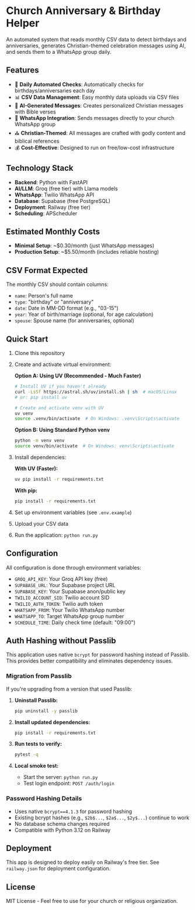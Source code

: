 # Church Anniversary & Birthday Helper

An automated system that reads monthly CSV data to detect birthdays and anniversaries, generates Christian-themed celebration messages using AI, and sends them to a WhatsApp group daily.

## Features

- 📅 **Daily Automated Checks**: Automatically checks for birthdays/anniversaries each day
- 📊 **CSV Data Management**: Easy monthly data uploads via CSV files
- 🤖 **AI-Generated Messages**: Creates personalized Christian messages with Bible verses
- 📱 **WhatsApp Integration**: Sends messages directly to your church WhatsApp group
- ⛪ **Christian-Themed**: All messages are crafted with godly content and biblical references
- 💰 **Cost-Effective**: Designed to run on free/low-cost infrastructure

## Technology Stack

- **Backend**: Python with FastAPI
- **AI/LLM**: Groq (free tier) with Llama models
- **WhatsApp**: Twilio WhatsApp API
- **Database**: Supabase (free PostgreSQL)
- **Deployment**: Railway (free tier)
- **Scheduling**: APScheduler

## Estimated Monthly Costs

- **Minimal Setup**: ~$0.30/month (just WhatsApp messages)
- **Production Setup**: ~$5.50/month (includes reliable hosting)

## CSV Format Expected

The monthly CSV should contain columns:

- `name`: Person's full name
- `type`: "birthday" or "anniversary"
- `date`: Date in MM-DD format (e.g., "03-15")
- `year`: Year of birth/marriage (optional, for age calculation)
- `spouse`: Spouse name (for anniversaries, optional)

## Quick Start

1. Clone this repository
2. Create and activate virtual environment:

   **Option A: Using UV (Recommended - Much Faster)**

   ```bash
   # Install UV if you haven't already
   curl -LsSf https://astral.sh/uv/install.sh | sh  # macOS/Linux
   # or: pip install uv

   # Create and activate venv with UV
   uv venv
   source .venv/bin/activate  # On Windows: .venv\Scripts\activate
   ```

   **Option B: Using Standard Python venv**

   ```bash
   python -m venv venv
   source venv/bin/activate  # On Windows: venv\Scripts\activate
   ```

3. Install dependencies:

   **With UV (Faster):**

   ```bash
   uv pip install -r requirements.txt
   ```

   **With pip:**

   ```bash
   pip install -r requirements.txt
   ```

4. Set up environment variables (see `.env.example`)
5. Upload your CSV data
6. Run the application: `python run.py`

## Configuration

All configuration is done through environment variables:

- `GROQ_API_KEY`: Your Groq API key (free)
- `SUPABASE_URL`: Your Supabase project URL
- `SUPABASE_KEY`: Your Supabase anon/public key
- `TWILIO_ACCOUNT_SID`: Twilio account SID
- `TWILIO_AUTH_TOKEN`: Twilio auth token
- `WHATSAPP_FROM`: Your Twilio WhatsApp number
- `WHATSAPP_TO`: Target WhatsApp group number
- `SCHEDULE_TIME`: Daily check time (default: "09:00")

## Auth Hashing without Passlib

This application uses native `bcrypt` for password hashing instead of Passlib. This provides better compatibility and eliminates dependency issues.

### Migration from Passlib

If you're upgrading from a version that used Passlib:

1. **Uninstall Passlib:**

   ```bash
   pip uninstall -y passlib
   ```

2. **Install updated dependencies:**

   ```bash
   pip install -r requirements.txt
   ```

3. **Run tests to verify:**

   ```bash
   pytest -q
   ```

4. **Local smoke test:**
   - Start the server: `python run.py`
   - Test login endpoint: `POST /auth/login`

### Password Hashing Details

- Uses native `bcrypt==4.1.3` for password hashing
- Existing bcrypt hashes (e.g., `$2b$...`, `$2a$...`, `$2y$...`) continue to work
- No database schema changes required
- Compatible with Python 3.12 on Railway

## Deployment

This app is designed to deploy easily on Railway's free tier. See `railway.json` for deployment configuration.

## License

MIT License - Feel free to use for your church or religious organization.
